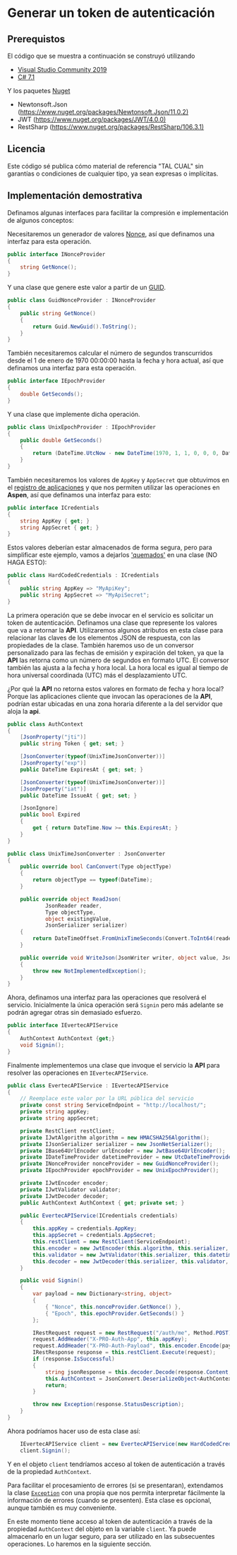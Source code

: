 # Generar un token de autenticación

## Prerequistos

El código que se muestra a continuación se construyó utilizando

- [Visual Studio Community 2019](https://visualstudio.microsoft.com/downloads/)
- [C# 7.1](https://docs.microsoft.com/en-us/dotnet/csharp/whats-new/csharp-7-1)

Y los paquetes [Nuget](https://docs.microsoft.com/en-us/nuget/tools/package-manager-console)

- Newtonsoft.Json (<https://www.nuget.org/packages/Newtonsoft.Json/11.0.2)>
- JWT (<https://www.nuget.org/packages/JWT/4.0.0)>
- RestSharp (<https://www.nuget.org/packages/RestSharp/106.3.1)>

## Licencia

Este código sé publica cómo material de referencia "TAL CUAL" sin garantías o condiciones de cualquier tipo, ya sean expresas o implícitas.

## Implementación demostrativa

Definamos algunas interfaces para facilitar la compresión e implementación de algunos conceptos:

Necesitaremos un generador de valores [Nonce](JWT-Request/#conceptos-generales), así que definamos una interfaz para esta operación.

```csharp
public interface INonceProvider
{
    string GetNonce();
}
```

Y una clase que genere este valor a partir de un [GUID](https://msdn.microsoft.com/en-us/library/system.guid.aspx).

```csharp
public class GuidNonceProvider : INonceProvider
{
    public string GetNonce()
    {
        return Guid.NewGuid().ToString();
    }
}
```

También necesitaremos calcular el número de segundos transcurridos desde el 1 de enero de 1970 00:00:00 hasta la fecha y hora actual, así que definamos una interfaz para esta operación.

```csharp
public interface IEpochProvider
{
    double GetSeconds();
}
```

Y una clase que implemente dicha operación.

```csharp
public class UnixEpochProvider : IEpochProvider
{
    public double GetSeconds()
    {
        return (DateTime.UtcNow - new DateTime(1970, 1, 1, 0, 0, 0, DateTimeKind.Utc)).TotalSeconds;
    }
}
```

También necesitaremos los valores de `AppKey` y `AppSecret` que obtuvimos en el [registro de aplicaciones](App_Register) y que nos permiten utilizar las operaciones en **Aspen**, así que definamos una interfaz para esto:

```csharp
public interface ICredentials
{
    string AppKey { get; }
    string AppSecret { get; }
}
```

Estos valores deberían estar almacenados de forma segura, pero para simplificar este ejemplo, vamos a dejarlos ['quemados'](https://es.wikipedia.org/wiki/Hard_code) en una clase (NO HAGA ESTO):

```csharp
public class HardCodedCredentials : ICredentials
{
    public string AppKey => "MyApiKey";
    public string AppSecret => "MyApiSecret";
}
```

La primera operación que se debe invocar en el servicio es solicitar un token de autenticación. Definamos una clase que represente los valores que va a retornar la **API**. Utilizaremos algunos atributos en esta clase para relacionar las claves de los elementos JSON de respuesta, con las propiedades de la clase. También haremos uso de un conversor personalizado para las fechas de emisión y expiración del token, ya que la **API** las retorna como un número de segundos en formato UTC. El conversor también las ajusta a la fecha y hora local. La hora local es igual al tiempo de hora universal coordinada (UTC) más el desplazamiento UTC.

¿Por qué la **API** no retorna estos valores en formato de fecha y hora local? Porque las aplicaciones cliente que invocan las operaciones de la **API**, podrían estar ubicadas en una zona horaria diferente a la del servidor que aloja la **api**.

```csharp
public class AuthContext
{
    [JsonProperty("jti")]
    public string Token { get; set; }

    [JsonConverter(typeof(UnixTimeJsonConverter))]
    [JsonProperty("exp")]
    public DateTime ExpiresAt { get; set; }

    [JsonConverter(typeof(UnixTimeJsonConverter))]
    [JsonProperty("iat")]
    public DateTime IssueAt { get; set; }

    [JsonIgnore]
    public bool Expired
    {
        get { return DateTime.Now >= this.ExpiresAt; }
    }
}

public class UnixTimeJsonConverter : JsonConverter
{
    public override bool CanConvert(Type objectType)
    {
        return objectType == typeof(DateTime);
    }

    public override object ReadJson(
            JsonReader reader,
            Type objectType,
            object existingValue,
            JsonSerializer serializer)
    {
        return DateTimeOffset.FromUnixTimeSeconds(Convert.ToInt64(reader.Value)).DateTime.ToLocalTime();
    }

    public override void WriteJson(JsonWriter writer, object value, JsonSerializer serializer)
    {
        throw new NotImplementedException();
    }
}
```

Ahora, definamos una interfaz para las operaciones que resolverá el servicio. Inicialmente la única operación será `Signin` pero más adelante se podrán agregar otras sin demasiado esfuerzo.

```csharp
public interface IEvertecAPIService
{
    AuthContext AuthContext {get;}
    void Signin();
}
```

Finalmente implementemos una clase que invoque el servicio la **API** para resolver las operaciones en `IEvertecAPIService`.

```csharp
public class EvertecAPIService : IEvertecAPIService
{
    // Reemplace este valor por la URL pública del servicio
    private const string ServiceEndpoint = "http://localhost/";
    private string appKey;
    private string appSecret;

    private RestClient restClient;
    private IJwtAlgorithm algorithm = new HMACSHA256Algorithm();
    private IJsonSerializer serializer = new JsonNetSerializer();
    private IBase64UrlEncoder urlEncoder = new JwtBase64UrlEncoder();
    private IDateTimeProvider datetimeProvider = new UtcDateTimeProvider();
    private INonceProvider nonceProvider = new GuidNonceProvider();
    private IEpochProvider epochProvider = new UnixEpochProvider();

    private IJwtEncoder encoder;
    private IJwtValidator validator;
    private IJwtDecoder decoder;
    public AuthContext AuthContext { get; private set; }

    public EvertecAPIService(ICredentials credentials)
    {
        this.appKey = credentials.AppKey;
        this.appSecret = credentials.AppSecret;
        this.restClient = new RestClient(ServiceEndpoint);
        this.encoder = new JwtEncoder(this.algorithm, this.serializer, this.urlEncoder);
        this.validator = new JwtValidator(this.serializer, this.datetimeProvider);
        this.decoder = new JwtDecoder(this.serializer, this.validator, this.urlEncoder);
    }

    public void Signin()
    {
        var payload = new Dictionary<string, object>
        {
            { "Nonce", this.nonceProvider.GetNonce() },
            { "Epoch", this.epochProvider.GetSeconds() }
        };

        IRestRequest request = new RestRequest("/auth/me", Method.POST);
        request.AddHeader("X-PRO-Auth-App", this.appKey);
        request.AddHeader("X-PRO-Auth-Payload", this.encoder.Encode(payload, this.appSecret));
        IRestResponse response = this.restClient.Execute(request);
        if (response.IsSuccessful)
        {
            string jsonResponse = this.decoder.Decode(response.Content, this.appSecret, true);
            this.AuthContext = JsonConvert.DeserializeObject<AuthContext>(jsonResponse);
            return;
        }

        throw new Exception(response.StatusDescription);
    }
}
```

Ahora podríamos hacer uso de esta clase así:

```csharp
    IEvertecAPIService client = new EvertecAPIService(new HardCodedCredentials());
    client.Signin();
```

Y en el objeto `client` tendríamos acceso al token de autenticación a través de la propiedad `AuthContext`.

Para facilitar el procesamiento de errores (si se presentaran), extendamos la clase [`Exception`](https://msdn.microsoft.com/en-us/library/system.exception.aspx) con una propia que nos permita interpretar fácilmente la información de errores (cuando se presenten). Esta clase es opcional, aunque también es muy conveniente.

En este momento tiene acceso al token de autenticación a través de la propiedad `AuthContext` del objeto en la variable `client`. Ya puede almacenarlo en un lugar seguro, para ser utilizado en las subsecuentes operaciones. Lo haremos en la siguiente sección.
